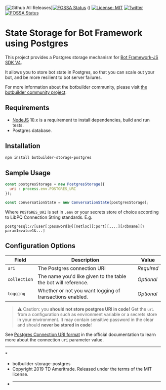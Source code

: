 [![Github All Releases](https://img.shields.io/github/downloads/TDAmeritrade/botbuilder-storage-postgres/total.svg)][![FOSSA Status](https://app.fossa.io/api/projects/git%2Bgithub.com%2FTDAmeritrade%2Fbotbuilder-storage-postgres.svg?type=shield)](https://app.fossa.io/projects/git%2Bgithub.com%2FTDAmeritrade%2Fbotbuilder-storage-postgres?ref=badge_shield)
() [![License: MIT](https://img.shields.io/badge/License-MIT-yellow.svg)](https://opensource.org/licenses/MIT) [![Twitter](https://img.shields.io/twitter/url/https/github.com/TDAmeritrade/botbuilder-storage-postgres.svg?style=social)](https://twitter.com/intent/tweet?text=Wow:&url=https%3A%2F%2Fgithub.com%2FTDAmeritrade%2Fbotbuilder-storage-postgres) [![FOSSA Status](https://app.fossa.io/api/projects/git%2Bgithub.com%2FTDAmeritrade%2Fbotbuilder-storage-postgres.svg?type=large)](https://app.fossa.io/projects/git%2Bgithub.com%2FTDAmeritrade%2Fbotbuilder-storage-postgres?ref=badge_large)

# State Storage for Bot Framework using Postgres

This project provides a Postgres storage mechanism for [Bot Framework-JS SDK V4](https://github.com/Microsoft/botbuilder-js).

It allows you to store bot state in Postgres, so that you can scale out your bot, and be more resilient to bot server failures.

For more information about the botbuilder community, please visit [the botbuilder community project](https://github.com/BotBuilderCommunity/botbuilder-community-js).

## Requirements

-   [NodeJS](https://nodejs.org/en/) 10.x is a requirement to install dependencies, build and run tests.
-   Postgres database.

## Installation

```bash
npm install botbuilder-storage-postgres
```

## Sample Usage

```JavaScript
const postgresStorage = new PostgresStorage({
  uri : process.env.POSTGRES_URI
});

const conversationState = new ConversationState(postgresStorage);
```

Where `POSTGRES_URI` is set in `.env` or your secrets store of choice according to LibPQ Connection String standards. E.g.

`postgresql://[user[:password]@][netloc][:port][,...][/dbname][?param1=value1&...]`

## Configuration Options

| Field        | Description                                                    | Value      |
| ------------ | -------------------------------------------------------------- | ---------- |
| `uri`        | The Postgres connection URI                                    | _Required_ |
| `collection` | The name you'd like given to the table the bot will reference. | _Optional_ |
| `logging`    | Whether or not you want logging of transactions enabled.       | _Optional_ |

> &#X26A0; Caution: you **should not store postgres URI in code!** Get the `uri` from a configuration such as environment variable or a secrets store in your environment. It may contain sensitive password in the clear and should **never be stored in code**!

See [Postgres Connection URI format](https://www.postgresql.org/docs/current/libpq-connect.html#LIBPQ-CONNSTRING) in the official documentation to learn more about the connection `uri` parameter value.

---

\*

-   botbuilder-storage-postgres
-   Copyright 2019 TD Ameritrade. Released under the terms of the MIT license.
-   ***
